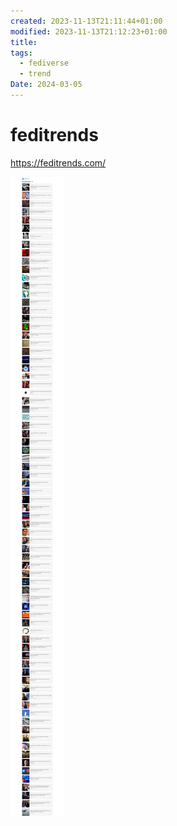 ```yaml
---
created: 2023-11-13T21:11:44+01:00
modified: 2023-11-13T21:12:23+01:00
title: 
tags:
  - fediverse
  - trend
Date: 2024-03-05
---
```


# feditrends

https://feditrends.com/

![](../_asset/2023-11-13_feditrends_image_1.png)
